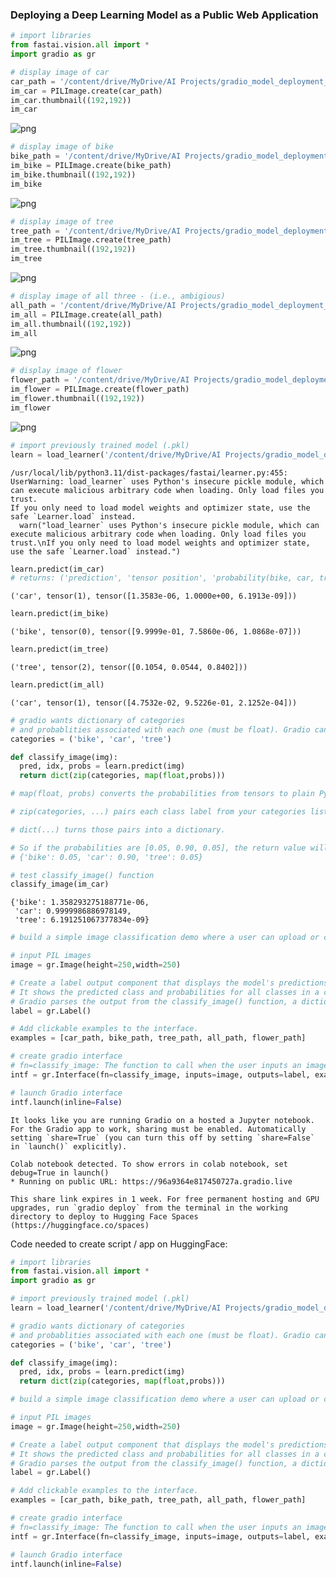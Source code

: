 ### Deploying a Deep Learning Model as a Public Web Application


```python
# import libraries
from fastai.vision.all import *
import gradio as gr
```


```python
# display image of car
car_path = '/content/drive/MyDrive/AI Projects/gradio_model_deployment_1/car.jpg'
im_car = PILImage.create(car_path)
im_car.thumbnail((192,192))
im_car
```




    
![png](/images/062225/output_2_0.png)
    




```python
# display image of bike
bike_path = '/content/drive/MyDrive/AI Projects/gradio_model_deployment_1/bike.jpg'
im_bike = PILImage.create(bike_path)
im_bike.thumbnail((192,192))
im_bike
```




    
![png](/images/062225/output_3_0.png)
    




```python
# display image of tree
tree_path = '/content/drive/MyDrive/AI Projects/gradio_model_deployment_1/tree.jpg'
im_tree = PILImage.create(tree_path)
im_tree.thumbnail((192,192))
im_tree
```




    
![png](/images/062225/output_4_0.png)
    




```python
# display image of all three - (i.e., ambigious)
all_path = '/content/drive/MyDrive/AI Projects/gradio_model_deployment_1/all.jpg'
im_all = PILImage.create(all_path)
im_all.thumbnail((192,192))
im_all
```




    
![png](/images/062225/output_5_0.png)
    




```python
# display image of flower
flower_path = '/content/drive/MyDrive/AI Projects/gradio_model_deployment_1/flower.jpg'
im_flower = PILImage.create(flower_path)
im_flower.thumbnail((192,192))
im_flower
```




    
![png](/images/062225/output_6_0.png)
    




```python
# import previously trained model (.pkl)
learn = load_learner('/content/drive/MyDrive/AI Projects/gradio_model_deployment_1/export.pkl')
```

    /usr/local/lib/python3.11/dist-packages/fastai/learner.py:455: UserWarning: load_learner` uses Python's insecure pickle module, which can execute malicious arbitrary code when loading. Only load files you trust.
    If you only need to load model weights and optimizer state, use the safe `Learner.load` instead.
      warn("load_learner` uses Python's insecure pickle module, which can execute malicious arbitrary code when loading. Only load files you trust.\nIf you only need to load model weights and optimizer state, use the safe `Learner.load` instead.")
    


```python
learn.predict(im_car)
# returns: ('prediction', 'tensor position', 'probability(bike, car, tree)')
```



<style>
    /* Turns off some styling */
    progress {
        /* gets rid of default border in Firefox and Opera. */
        border: none;
        /* Needs to be in here for Safari polyfill so background images work as expected. */
        background-size: auto;
    }
    progress:not([value]), progress:not([value])::-webkit-progress-bar {
        background: repeating-linear-gradient(45deg, #7e7e7e, #7e7e7e 10px, #5c5c5c 10px, #5c5c5c 20px);
    }
    .progress-bar-interrupted, .progress-bar-interrupted::-webkit-progress-bar {
        background: #F44336;
    }
</style>










    ('car', tensor(1), tensor([1.3583e-06, 1.0000e+00, 6.1913e-09]))




```python
learn.predict(im_bike)
```



<style>
    /* Turns off some styling */
    progress {
        /* gets rid of default border in Firefox and Opera. */
        border: none;
        /* Needs to be in here for Safari polyfill so background images work as expected. */
        background-size: auto;
    }
    progress:not([value]), progress:not([value])::-webkit-progress-bar {
        background: repeating-linear-gradient(45deg, #7e7e7e, #7e7e7e 10px, #5c5c5c 10px, #5c5c5c 20px);
    }
    .progress-bar-interrupted, .progress-bar-interrupted::-webkit-progress-bar {
        background: #F44336;
    }
</style>










    ('bike', tensor(0), tensor([9.9999e-01, 7.5860e-06, 1.0868e-07]))




```python
learn.predict(im_tree)
```



<style>
    /* Turns off some styling */
    progress {
        /* gets rid of default border in Firefox and Opera. */
        border: none;
        /* Needs to be in here for Safari polyfill so background images work as expected. */
        background-size: auto;
    }
    progress:not([value]), progress:not([value])::-webkit-progress-bar {
        background: repeating-linear-gradient(45deg, #7e7e7e, #7e7e7e 10px, #5c5c5c 10px, #5c5c5c 20px);
    }
    .progress-bar-interrupted, .progress-bar-interrupted::-webkit-progress-bar {
        background: #F44336;
    }
</style>










    ('tree', tensor(2), tensor([0.1054, 0.0544, 0.8402]))




```python
learn.predict(im_all)
```



<style>
    /* Turns off some styling */
    progress {
        /* gets rid of default border in Firefox and Opera. */
        border: none;
        /* Needs to be in here for Safari polyfill so background images work as expected. */
        background-size: auto;
    }
    progress:not([value]), progress:not([value])::-webkit-progress-bar {
        background: repeating-linear-gradient(45deg, #7e7e7e, #7e7e7e 10px, #5c5c5c 10px, #5c5c5c 20px);
    }
    .progress-bar-interrupted, .progress-bar-interrupted::-webkit-progress-bar {
        background: #F44336;
    }
</style>










    ('car', tensor(1), tensor([4.7532e-02, 9.5226e-01, 2.1252e-04]))




```python
# gradio wants dictionary of categories
# and probablities associated with each one (must be float). Gradio cannot handle numpy or tensors
categories = ('bike', 'car', 'tree')

def classify_image(img):
  pred, idx, probs = learn.predict(img)
  return dict(zip(categories, map(float,probs)))

# map(float, probs) converts the probabilities from tensors to plain Python floats (which are easier to work with or print).

# zip(categories, ...) pairs each class label from your categories list (['bike', 'car', 'tree']) with the corresponding probability.

# dict(...) turns those pairs into a dictionary.

# So if the probabilities are [0.05, 0.90, 0.05], the return value will be:
# {'bike': 0.05, 'car': 0.90, 'tree': 0.05}
```


```python
# test classify_image() function
classify_image(im_car)
```



<style>
    /* Turns off some styling */
    progress {
        /* gets rid of default border in Firefox and Opera. */
        border: none;
        /* Needs to be in here for Safari polyfill so background images work as expected. */
        background-size: auto;
    }
    progress:not([value]), progress:not([value])::-webkit-progress-bar {
        background: repeating-linear-gradient(45deg, #7e7e7e, #7e7e7e 10px, #5c5c5c 10px, #5c5c5c 20px);
    }
    .progress-bar-interrupted, .progress-bar-interrupted::-webkit-progress-bar {
        background: #F44336;
    }
</style>










    {'bike': 1.358293275188771e-06,
     'car': 0.9999986886978149,
     'tree': 6.191251067377834e-09}




```python
# build a simple image classification demo where a user can upload or click example images, and model predicts the label using classify_image() function

# input PIL images
image = gr.Image(height=250,width=250)

# Create a label output component that displays the model's predictions.
# It shows the predicted class and probabilities for all classes in a clean format.
# Gradio parses the output from the classify_image() function, a dictionary of categories and probabilities
label = gr.Label()

# Add clickable examples to the interface.
examples = [car_path, bike_path, tree_path, all_path, flower_path]

# create gradio interface
# fn=classify_image: The function to call when the user inputs an image.
intf = gr.Interface(fn=classify_image, inputs=image, outputs=label, examples=examples)

# launch Gradio interface
intf.launch(inline=False)

```

    It looks like you are running Gradio on a hosted a Jupyter notebook. For the Gradio app to work, sharing must be enabled. Automatically setting `share=True` (you can turn this off by setting `share=False` in `launch()` explicitly).
    
    Colab notebook detected. To show errors in colab notebook, set debug=True in launch()
    * Running on public URL: https://96a9364e817450727a.gradio.live
    
    This share link expires in 1 week. For free permanent hosting and GPU upgrades, run `gradio deploy` from the terminal in the working directory to deploy to Hugging Face Spaces (https://huggingface.co/spaces)
    




    



Code needed to create script / app on HuggingFace:


```python
# import libraries
from fastai.vision.all import *
import gradio as gr

# import previously trained model (.pkl)
learn = load_learner('/content/drive/MyDrive/AI Projects/gradio_model_deployment_1/export.pkl')

# gradio wants dictionary of categories
# and probablities associated with each one (must be float). Gradio cannot handle numpy or tensors
categories = ('bike', 'car', 'tree')

def classify_image(img):
  pred, idx, probs = learn.predict(img)
  return dict(zip(categories, map(float,probs)))

# build a simple image classification demo where a user can upload or click example images, and model predicts the label using classify_image() function

# input PIL images
image = gr.Image(height=250,width=250)

# Create a label output component that displays the model's predictions.
# It shows the predicted class and probabilities for all classes in a clean format.
# Gradio parses the output from the classify_image() function, a dictionary of categories and probabilities
label = gr.Label()

# Add clickable examples to the interface.
examples = [car_path, bike_path, tree_path, all_path, flower_path]

# create gradio interface
# fn=classify_image: The function to call when the user inputs an image.
intf = gr.Interface(fn=classify_image, inputs=image, outputs=label, examples=examples)

# launch Gradio interface
intf.launch(inline=False)
```
    
